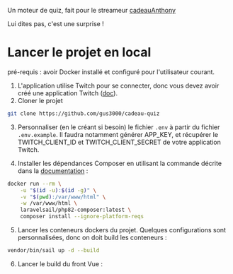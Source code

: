 Un moteur de quiz, fait pour le streameur [cadeauAnthony](https://www.twitch.tv/cadeauanthony)

Lui dites pas, c'est une surprise !

# Lancer le projet en local

pré-requis : avoir Docker installé et configuré pour l'utilisateur courant.

1) L'application utilise Twitch pour se connecter, donc vous devez avoir créé une application Twitch ([doc](https://dev.twitch.tv/console/apps)).
2) Cloner le projet

```bash
git clone https://github.com/gus3000/cadeau-quiz
```

3) Personnaliser (en le créant si besoin) le fichier `.env` à partir du fichier `.env.example`. Il faudra notamment générer APP_KEY, et récupérer le TWITCH_CLIENT_ID et TWITCH_CLIENT_SECRET de votre application Twitch.

4) Installer les dépendances Composer en utilisant la commande décrite dans la [documentation](https://laravel.com/docs/10.x/sail#installing-composer-dependencies-for-existing-projects) :
```bash
docker run --rm \
    -u "$(id -u):$(id -g)" \
    -v "$(pwd):/var/www/html" \
    -w /var/www/html \
    laravelsail/php82-composer:latest \
    composer install --ignore-platform-reqs
```

5) Lancer les conteneurs dockers du projet. Quelques configurations sont personnalisées, donc on doit build les conteneurs :
```bash
vendor/bin/sail up -d --build
```

6) Lancer le build du front Vue :
```bash

```

